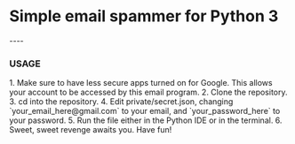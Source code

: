 <h1>Simple email spammer for Python 3</h1>
----
<h3>USAGE</h3>
1. Make sure to have less secure apps turned on for Google. This allows your account to be accessed by this email program.
2. Clone the repository.
3. cd into the repository.
4. Edit private/secret.json, changing `your_email_here@gmail.com` to your email, and `your_password_here` to your password.
5. Run the file either in the Python IDE or in the terminal.
6. Sweet, sweet revenge awaits you. Have fun!
